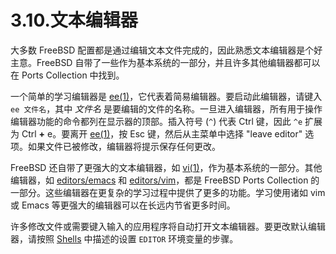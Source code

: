 # 3.10.文本编辑器

大多数 FreeBSD 配置都是通过编辑文本文件完成的，因此熟悉文本编辑器是个好主意。FreeBSD 自带了一些作为基本系统的一部分，并且许多其他编辑器都可以在 Ports Collection 中找到。

一个简单的学习编辑器是 [ee(1)](https://man.freebsd.org/cgi/man.cgi?query=ee&sektion=1&format=html)，它代表着简易编辑器。要启动此编辑器，请键入 `ee 文件名`，其中 _文件名_ 是要编辑的文件的名称。一旦进入编辑器，所有用于操作编辑器功能的命令都列在显示器的顶部。插入符号 (`^`) 代表 Ctrl 键，因此 `^e` 扩展为 Ctrl **+** e。要离开 [ee(1)](https://man.freebsd.org/cgi/man.cgi?query=ee&sektion=1&format=html)，按 Esc 键，然后从主菜单中选择 "leave editor" 选项。如果文件已被修改，编辑器将提示保存任何更改。

FreeBSD 还自带了更强大的文本编辑器，如 [vi(1)](https://man.freebsd.org/cgi/man.cgi?query=vi&sektion=1&format=html)，作为基本系统的一部分。其他编辑器，如 [editors/emacs](https://cgit.freebsd.org/ports/tree/editors/emacs/) 和 [editors/vim](https://cgit.freebsd.org/ports/tree/editors/vim/)，都是 FreeBSD Ports Collection 的一部分。这些编辑器在更复杂的学习过程中提供了更多的功能。学习使用诸如 vim 或 Emacs 等更强大的编辑器可以在长远内节省更多时间。

许多修改文件或需要键入输入的应用程序将自动打开文本编辑器。要更改默认编辑器，请按照 [Shells](https://docs.freebsd.org/en/books/handbook/book/#shells) 中描述的设置 `EDITOR` 环境变量的步骤。
